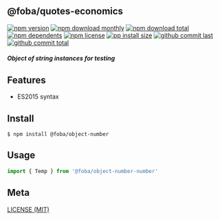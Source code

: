 ## @foba/quotes-economics

[![npm version][badge-npm-version]][url-npm]
[![npm download monthly][badge-npm-download-monthly]][url-npm]
[![npm download total][badge-npm-download-total]][url-npm]
[![npm dependents][badge-npm-dependents]][url-github]
[![npm license][badge-npm-license]][url-npm]
[![pp install size][badge-pp-install-size]][url-pp]
[![github commit last][badge-github-last-commit]][url-github]
[![github commit total][badge-github-commit-count]][url-github]

[//]: <> (Shields)
[badge-npm-version]: https://flat.badgen.net/npm/v/@foba/quotes-economics
[badge-npm-download-monthly]: https://flat.badgen.net/npm/dm/@foba/quotes-economics
[badge-npm-download-total]:https://flat.badgen.net/npm/dt/@foba/quotes-economics
[badge-npm-dependents]: https://flat.badgen.net/npm/dependents/@foba/quotes-economics
[badge-npm-license]: https://flat.badgen.net/npm/license/@foba/quotes-economics
[badge-pp-install-size]: https://flat.badgen.net/packagephobia/install/@foba/quotes-economics
[badge-github-last-commit]: https://flat.badgen.net/github/last-commit/hoyeungw/foba
[badge-github-commit-count]: https://flat.badgen.net/github/commits/hoyeungw/foba

[//]: <> (Link)
[url-npm]: https://npmjs.org/package/@foba/quotes-economics
[url-pp]: https://packagephobia.now.sh/result?p=@foba/quotes-economics
[url-github]: https://github.com/hoyeungw/foba

##### Object of string instances for testing

## Features

- ES2015 syntax

## Install
```console
$ npm install @foba/object-number
```

## Usage
```js
import { Temp } from '@foba/object-number-number'
```

## Meta
[LICENSE (MIT)](/LICENSE)
